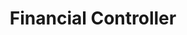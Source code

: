 ﻿---
name: Martha Carver
title: Financial Controller
email: martha@thetexaslawdog.com
title2: 
mda: FALSE
---

